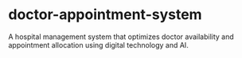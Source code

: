 # doctor-appointment-system
A hospital management system that optimizes doctor availability and appointment allocation using digital technology and AI.

